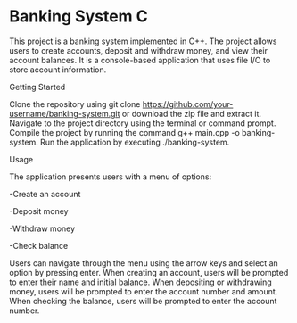 # Banking System C
This project is a banking system implemented in C++. The project allows users to create accounts, deposit and withdraw money, and view their account balances. It is a console-based application that uses file I/O to store account information.




Getting Started

Clone the repository using git clone https://github.com/your-username/banking-system.git or download the zip file and extract it.
Navigate to the project directory using the terminal or command prompt.
Compile the project by running the command g++ main.cpp -o banking-system.
Run the application by executing ./banking-system.

Usage

The application presents users with a menu of options:

-Create an account

-Deposit money

-Withdraw money

-Check balance


Users can navigate through the menu using the arrow keys and select an option by pressing enter. When creating an account, users will be prompted to enter their name and initial balance. When depositing or withdrawing money, users will be prompted to enter the account number and amount. When checking the balance, users will be prompted to enter the account number.
